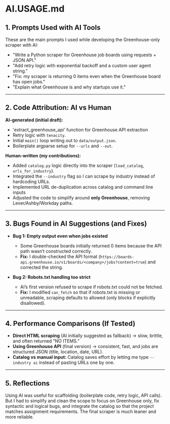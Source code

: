 # AI.USAGE.md
## 1. Prompts Used with AI Tools

These are the main prompts I used while developing the Greenhouse-only scraper with AI:

- "Write a Python scraper for Greenhouse job boards using requests + JSON API."
- "Add retry logic with exponential backoff and a custom user agent string."
- "Fix: my scraper is returning 0 items even when the Greenhouse board has open jobs."
- "Explain what Greenhouse is and why startups use it."

---

## 2. Code Attribution: AI vs Human

**AI-generated (initial draft):**
- 'extract_greenhouse_api' function for Greenhouse API extraction
- Retry logic with `tenacity`.
- Initial `main()` loop writing out to `data/output.json`.
- Boilerplate argparse setup for `--urls` and `--out`.

**Human-written (my contributions):**
- Added `catalog.py` logic directly into the scraper (`load_catalog`, `urls_for_industry`).
- Integrated the `--industry` flag so I can scrape by industry instead of hardcoding URLs.
- Implemented URL de-duplication across catalog and command line inputs
- Adjusted the code to simplify around **only Greenhouse**, removing Lever/Ashby/Workday paths.

---

## 3. Bugs Found in AI Suggestions (and Fixes)


- **Bug 1: Empty output even when jobs existed**  
  - Some Greenhouse boards initially returned 0 items because the API path wasn’t constructed correctly.  
  - **Fix:** I double-checked the API format (`https://boards-api.greenhouse.io/v1/boards/<company>/jobs?content=true`) and corrected the string.

- **Bug 2: Robots.txt handling too strict**  
  - AI’s first version refused to scrape if robots.txt could not be fetched.  
  - **Fix:** I modified `can_fetch` so that if robots.txt is missing or unreadable, scraping defaults to allowed (only blocks if explicitly disallowed).

---

## 4. Performance Comparisons (If Tested)

- **Direct HTML scraping** (AI initially suggested as fallback) → slow, brittle, and often returned “NO ITEMS.”  
- **Using Greenhouse API** (final version) → consistent, fast, and jobs are structured JSON (title, location, date, URL).  
- **Catalog vs manual input:** Catalog saves effort by letting me type `--industry ai` instead of pasting URLs one by one.

---

## 5. Reflections

Using AI was useful for scaffolding (boilerplate code, retry logic, API calls). But I had to simplify and clean the scope to focus on Greenhouse only, fix syntactic and logical bugs, and integrate the catalog so that the project matches assignment requirements. The final scraper is much leaner and more reliable.
